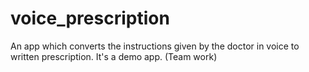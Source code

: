 # voice_prescription
An app which converts the instructions given by the doctor in voice to written prescription. 
It's a demo app. (Team work)
